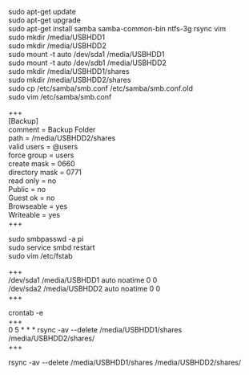 sudo apt-get update  
sudo apt-get upgrade  
sudo apt-get install samba samba-common-bin ntfs-3g rsync vim  
sudo mkdir /media/USBHDD1  
sudo mkdir /media/USBHDD2  
sudo mount -t auto /dev/sda1 /media/USBHDD1  
sudo mount -t auto /dev/sdb1 /media/USBHDD2  
sudo mkdir /media/USBHDD1/shares  
sudo mkdir /media/USBHDD2/shares  
sudo cp /etc/samba/smb.conf /etc/samba/smb.conf.old  
sudo vim /etc/samba/smb.conf  
  
+++  
[Backup]  
comment = Backup Folder  
path = /media/USBHDD2/shares  
valid users = @users  
force group = users  
create mask = 0660  
directory mask = 0771  
read only = no  
Public = no  
Guest ok = no  
Browseable = yes  
Writeable = yes  
+++  
  
sudo smbpasswd -a pi  
sudo service smbd restart  
sudo vim /etc/fstab  
  
+++  
/dev/sda1 /media/USBHDD1 auto noatime 0 0  
/dev/sda2 /media/USBHDD2 auto noatime 0 0  
+++  
  
crontab -e  
+++  
0 5 * * * rsync -av --delete /media/USBHDD1/shares /media/USBHDD2/shares/  
+++  
  
rsync -av --delete /media/USBHDD1/shares /media/USBHDD2/shares/  
  

